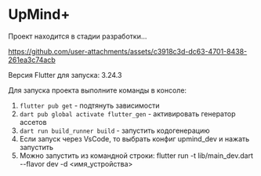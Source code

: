 # UpMind+

Проект находится в стадии разработки...

https://github.com/user-attachments/assets/c3918c3d-dc63-4701-8438-261ea3c74acb

Версия Flutter для запуска: 3.24.3

Для запуска проекта выполните команды в консоле:
1. `flutter pub get` - подтянуть зависимости
2. `dart pub global activate flutter_gen` - активировать генератор ассетов
3. `dart run build_runner build` - запустить кодогенерацию
4. Если запуск через VsCode, то выбрать конфиг upmind_dev и нажать запустить
5. Можно запустить из командной строки: flutter run -t lib/main_dev.dart --flavor dev -d <имя_устройства>
